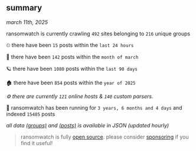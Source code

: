 
## summary
_march 11th, 2025_

ransomwatch is currently crawling `492` sites belonging to `216` unique groups

⏲ there have been `15` posts within the `last 24 hours`

🦈 there have been `142` posts within the `month of march`

🪐 there have been `1080` posts within the `last 90 days`

🏚 there have been `854` posts within the `year of 2025`

_⚙️ there are currently `121` online hosts & `140` custom parsers._

🦕 ransomwatch has been running for `3 years, 6 months and 4 days` and indexed `15485` posts

_all data  [(groups)](http://ransomwhat.telemetry.ltd/groups) and [(posts)](http://ransomwhat.telemetry.ltd/posts) is available in JSON (updated hourly)_

> ransomwatch is fully [open source](https://github.com/joshhighet/ransomwatch#ransomwatch--). please consider [sponsoring](https://github.com/sponsors/joshhighet) if you find it useful!
